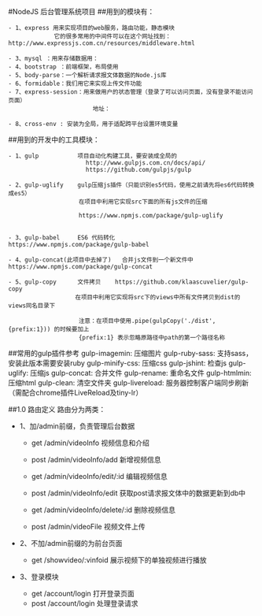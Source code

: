 #NodeJS 后台管理系统项目
##用到的模块有：

    - 1、express 用来实现项目的web服务，路由功能，静态模块 
                 它的很多常用的中间件可以在这个网址找到：http://www.expressjs.com.cn/resources/middleware.html

    - 3、mysql ：用来存储数据用：
    - 4、bootstrap ：前端框架，布局使用   
    - 5、body-parse：一个解析请求报文体数据的Node.js库  
    - 6、formidable：我们用它来实现上传文件功能   
    - 7、express-session：用来做用户的状态管理（登录了可以访问页面，没有登录不能访问页面）
                            地址： 

    - 8、cross-env : 安装为全局，用于适配跨平台设置环境变量 
                        



##用到的开发中的工具模块：
    
    - 1、gulp           项目自动化构建工具，要安装成全局的
                          http://www.gulpjs.com.cn/docs/api/ 
                          https://github.com/gulpjs/gulp

    - 2、gulp-uglify    gulp压缩js插件（只能识别es5代码，使用之前请先将es6代码转换成es5）     
                        在项目中利用它实现src下面的所有js文件的压缩 

                        https://www.npmjs.com/package/gulp-uglify


    - 3、gulp-babel     ES6 代码转化       https://www.npmjs.com/package/gulp-babel
      
    - 4、gulp-concat(此项目中去掉了)   合并js文件到一个新文件中   https://www.npmjs.com/package/gulp-concat
 
    - 5、gulp-copy      文件拷贝    https://github.com/klaascuvelier/gulp-copy
                       在项目中利用它实现将src下的views中所有文件拷贝到dist的views同名目录下
                        
                        注意：在项目中使用.pipe(gulpCopy('./dist', {prefix:1})) 的时候要加上
                        {prefix:1} 表示忽略原路径中path的第一个路径名称
                       
    
##常用的gulp插件参考
    gulp-imagemin:      压缩图片
    gulp-ruby-sass:     支持sass，安装此版本需要安装ruby
    gulp-minify-css:    压缩css
    gulp-jshint:        检查js
    gulp-uglify:        压缩js
    gulp-concat:        合并文件
    gulp-rename:        重命名文件
    gulp-htmlmin:       压缩html
    gulp-clean:         清空文件夹
    gulp-livereload:    服务器控制客户端同步刷新（需配合chrome插件LiveReload及tiny-lr）


##1.0 路由定义
路由分为两类：

- 1、加/admin前缀，负责管理后台数据
    + get /admin/videoInfo          视频信息和介绍
    + post /admin/videoInfo/add      新增视频信息
    + get /admin/videoInfo/edit/:id  编辑视频信息
    + post /admin/videoInfo/edit       获取post请求报文体中的数据更新到db中
    + get /admin/videoInfo/delete/:id  删除视频信息

    + post  /admin/videoFile           视频文件上传
    
- 2、不加/admin前缀的为前台页面
    + get /showvideo/:vinfoid           展示视频下的单独视频进行播放
    
- 3、登录模块
    + get /account/login                打开登录页面
    + post /account/login               处理登录请求






